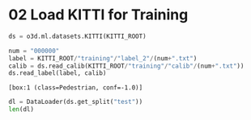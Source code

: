 # 02 Load KITTI for Training


<!-- WARNING: THIS FILE WAS AUTOGENERATED! DO NOT EDIT! -->

``` python
ds = o3d.ml.datasets.KITTI(KITTI_ROOT)
```

``` python
num = "000000"
label = KITTI_ROOT/"training"/"label_2"/(num+".txt")
calib = ds.read_calib(KITTI_ROOT/"training"/"calib"/(num+".txt"))
ds.read_label(label, calib)
```

    [box:1 (class=Pedestrian, conf=-1.0)]

``` python
dl = DataLoader(ds.get_split("test"))
len(dl)
```

